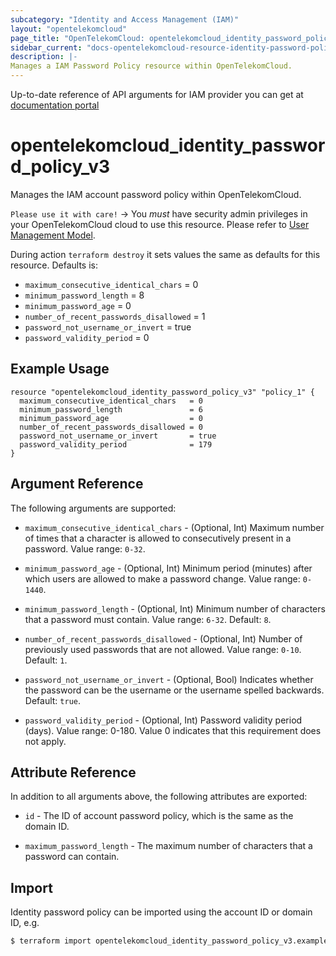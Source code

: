 ```yaml
---
subcategory: "Identity and Access Management (IAM)"
layout: "opentelekomcloud"
page_title: "OpenTelekomCloud: opentelekomcloud_identity_password_policy_v3"
sidebar_current: "docs-opentelekomcloud-resource-identity-password-policy-v3"
description: |-
Manages a IAM Password Policy resource within OpenTelekomCloud.
---
```


Up-to-date reference of API arguments for IAM provider you can get at
[documentation portal](https://docs.otc.t-systems.com/identity-access-management/api-ref/apis/security_settings/modifying_the_password_policy.html)

# opentelekomcloud_identity_password_policy_v3

Manages the IAM account password policy within OpenTelekomCloud.

`Please use it with care!`
-> You _must_ have security admin privileges in your OpenTelekomCloud
cloud to use this resource. Please refer to [User Management Model](https://docs.otc.t-systems.com/en-us/usermanual/iam/iam_01_0034.html).

  During action `terraform destroy` it sets values the same as defaults for this resource.
  Defaults is:
  +  `maximum_consecutive_identical_chars` = 0
  +  `minimum_password_length` = 8
  +  `minimum_password_age` = 0
  +  `number_of_recent_passwords_disallowed` = 1
  +  `password_not_username_or_invert` = true
  +  `password_validity_period` = 0

## Example Usage

```hcl
resource "opentelekomcloud_identity_password_policy_v3" "policy_1" {
  maximum_consecutive_identical_chars   = 0
  minimum_password_length               = 6
  minimum_password_age                  = 0
  number_of_recent_passwords_disallowed = 0
  password_not_username_or_invert       = true
  password_validity_period              = 179
}
```

## Argument Reference

The following arguments are supported:

* `maximum_consecutive_identical_chars` - (Optional, Int) Maximum number of times that a character is allowed to
  consecutively present in a password. Value range: `0-32`.

* `minimum_password_age` - (Optional, Int) Minimum period (minutes) after which users are allowed to make a password change.
  Value range: `0-1440`.

* `minimum_password_length` - (Optional, Int) Minimum number of characters that a password must contain. Value range: `6-32`.
  Default: `8`.

* `number_of_recent_passwords_disallowed` - (Optional, Int) Number of previously used passwords that are not allowed. Value range: `0-10`.
  Default: `1`.

* `password_not_username_or_invert` - (Optional, Bool) Indicates whether the password can be the username or the username spelled backwards.
  Default: `true`.

* `password_validity_period` - (Optional, Int) Password validity period (days).
  Value range: 0-180. Value 0 indicates that this requirement does not apply.


## Attribute Reference

In addition to all arguments above, the following attributes are exported:

* `id` - The ID of account password policy, which is the same as the domain ID.

* `maximum_password_length` - The maximum number of characters that a password can contain.

## Import

Identity password policy can be imported using the account ID or domain ID, e.g.

```bash
$ terraform import opentelekomcloud_identity_password_policy_v3.example <ID>
```
